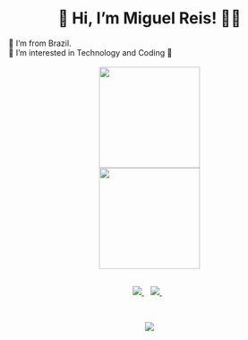 <h1 align='center'>
   👋 Hi, I’m Miguel Reis! 👨‍💻
</h1>
  🏡 I’m from Brazil.<br>
  👀 I’m interested in Technology and Coding 💙<br>
<br>


<!-- GITHUB STATUS -->
<div align="center">
   
  <img height="180em" src="https://github-readme-stats.vercel.app/api?username=MiguelcrReis&show_icons=true&theme=github_dark&include_all_commits=true&count_private=true"/>
   <br>
  <img height="180em" src="https://github-readme-stats.vercel.app/api/top-langs/?username=MiguelcrReis&layout=compact&langs_count=10&theme=github_dark"/>
   <br>

  <!-- TEMAS: dark, radical, merko, gruvbox, tokyonight, onedark, cobalt, synthwave, highcontrast, dracula -->
</div>

<br>

<!-- TECNOLOGIAS -->
<!--
<div align="center">



</div>
-->

<p align='center'>
  <a href="https://www.linkedin.com/in/migueldacruzreis/">
    <img src="https://img.shields.io/badge/linkedin-%230077B5.svg?&style=for-the-badge&logo=linkedin&logoColor=white" />
  </a>&nbsp;&nbsp;
  <a href="https://www.instagram.com/miguel.reiss/">
    <img src="https://img.shields.io/badge/instagram-%23E4405F.svg?&style=for-the-badge&logo=instagram&logoColor=white" />        
  </a>&nbsp;&nbsp;
  
</p>

<br>


<div align="center">
   
  ![](https://visitor-badge.glitch.me/badge?page_id=MiguelcrReis)
   
</div>

<!---
MiguelcrReis/MiguelcrReis is a ✨ special ✨ repository because its `README.md` (this file) appears on your GitHub profile.
You can click the Preview link to take a look at your changes.
--->
